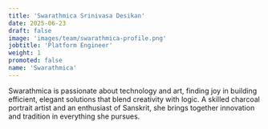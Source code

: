 ```yaml
---
title: 'Swarathmica Srinivasa Desikan'
date: 2025-06-23
draft: false
image: 'images/team/swarathmica-profile.png'
jobtitle: 'Platform Engineer'
weight: 1
promoted: false
name: 'Swarathmica'
---
```


Swarathmica is passionate about technology and art, finding joy in building efficient, elegant solutions that blend creativity with logic.
A skilled charcoal portrait artist and an enthusiast of Sanskrit, she brings together innovation and tradition in everything she pursues.
